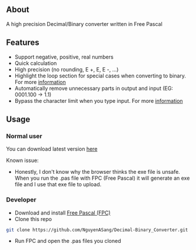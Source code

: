 ## About
A high precision Decimal/Binary converter written in Free Pascal

## Features
- Support negative, positive, real numbers
- Quick calculation
- High precision (no rounding, E +, E, E -, ...)
- Highlight the loop section for special cases when converting to binary. For more [information](https://github.com/NguyenASang/Decimal-Binary_Converter/wiki#what-is-the-part-that-loops-forever-when-converting-decimal-to-binary-)
- Automatically remove unnecessary parts in output and input (EG: 0001.100 -> 1.1)
- Bypass the character limit when you type input. For more [information](https://github.com/NguyenASang/Decimal-Binary_Converter/wiki#what-is-the-input-limit-in-free-pascals-console-)

## Usage
### Normal user
You can download latest version [here](https://github.com/NguyenASang/Decimal-Binary_Converter/releases)

Known issue:
- Honestly, I don't know why the browser thinks the exe file is unsafe. When you run the .pas file with FPC (Free Pascal) it will generate an exe file and I use that exe file to upload.

### Developer
- Download and install [Free Pascal (FPC)](https://www.freepascal.org/download.html)
- Clone this repo 
```sh
git clone https://github.com/NguyenASang/Decimal-Binary_Converter.git
```
- Run FPC and open the .pas files you cloned
